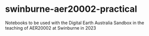 # swinburne-aer20002-practical
Notebooks to be used with the Digital Earth Australia Sandbox in the teaching of AER20002 at Swinburne in 2023
